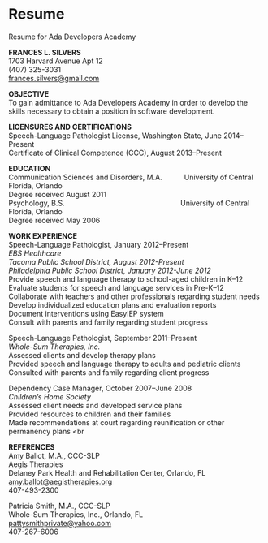 # Resume
Resume for Ada Developers Academy

**FRANCES L. SILVERS** <br /> 
1703 Harvard Avenue Apt 12 <br /> 
(407) 325-3031 <br /> 
frances.silvers@gmail.com
    
**OBJECTIVE** <br /> 
To gain admittance to Ada Developers Academy in order to develop the skills necessary to obtain a position in software development.

**LICENSURES AND CERTIFICATIONS** <br />
Speech-Language Pathologist License, Washington State, June 2014–Present <br />
Certificate of Clinical Competence (CCC), August 2013–Present <br />

**EDUCATION** <br /> 	Communication Sciences and Disorders, M.A.                       &nbsp;&nbsp;&nbsp;&nbsp;&nbsp;&nbsp;&nbsp;&nbsp;&nbsp;&nbsp;University of Central Florida, Orlando <br /> 
Degree received August 2011 <br />
Psychology, B.S. &nbsp;&nbsp;&nbsp;&nbsp;&nbsp;&nbsp;&nbsp;&nbsp;&nbsp;&nbsp;&nbsp;&nbsp;&nbsp;&nbsp;&nbsp;&nbsp;&nbsp;&nbsp;&nbsp;&nbsp;&nbsp;&nbsp;&nbsp;&nbsp;&nbsp;&nbsp;&nbsp;&nbsp;&nbsp;&nbsp;&nbsp;&nbsp;&nbsp;&nbsp;&nbsp;&nbsp;&nbsp;&nbsp;&nbsp;&nbsp;&nbsp;&nbsp;&nbsp;&nbsp;&nbsp;&nbsp;&nbsp;&nbsp;&nbsp;&nbsp;&nbsp;&nbsp;&nbsp;&nbsp;&nbsp;&nbsp; University of Central Florida, Orlando <br /> 
Degree received May 2006
	
**WORK EXPERIENCE** <br />
Speech-Language Pathologist, January 2012–Present <br />
*EBS Healthcare* <br />
*Tacoma Public School District, August 2012-Present* <br />
*Philadelphia Public School District, January 2012-June 2012* <br />
Provide speech and language therapy to school-aged children in K–12 <br />   Evaluate students for speech and language services in Pre-K–12 <br />
Collaborate with teachers and other professionals regarding student needs <br /> 
Develop individualized education plans and evaluation reports <br /> 
Document interventions using EasyIEP system <br />
Consult with parents and family regarding student progress  

Speech-Language Pathologist, September 2011–Present <br />
*Whole-Sum Therapies, Inc.* <br /> 
Assessed clients and develop therapy plans <br />
Provided speech and language therapy to adults and pediatric clients <br />
Consulted with parents and family regarding client progress <br />


Dependency Case Manager, October 2007–June 2008 <br />
*Children’s Home Society* <br />
Assessed client needs and developed service plans <br />
Provided resources to children and their families <br />
Made recommendations at court regarding reunification or other permanency plans <br 

    
**REFERENCES**
<br/>Amy Ballot, M.A., CCC-SLP <br /> 
Aegis Therapies <br />                                                                                                                Delaney Park Health and Rehabilitation Center, Orlando, FL <br />
amy.ballot@aegistherapies.org <br />
407-493-2300

Patricia Smith, M.A., CCC-SLP <br />
Whole-Sum Therapies, Inc., Orlando, FL <br />                                                  pattysmithprivate@yahoo.com <br />
407-267-6006
